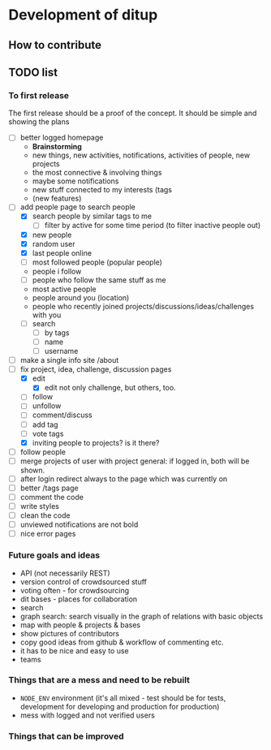 # Development of ditup

## How to contribute

## TODO list

### To first release

The first release should be a proof of the concept. It should be simple and showing the plans

- [ ] better logged homepage
    - __Brainstorming__
    - new things, new activities, notifications, activities of people, new projects
    - the most connective & involving things
    - maybe some notifications
    - new stuff connected to my interests (tags
    - (new features)
- [ ] add people page to search people
    - [x] search people by similar tags to me
        - [ ] filter by active for some time period (to filter inactive people out)
    - [x] new people
    - [x] random user
    - [x] last people online
    - [ ] most followed people (popular people)
    - people i follow
    - [ ] people who follow the same stuff as me
    - most active people
    - people around you (location)
    - people who recently joined projects/discussions/ideas/challenges with you
    - [ ] search
        - [ ] by tags
        - [ ] name
        - [ ] username
- [ ] make a single info site /about
- [ ] fix project, idea, challenge, discussion pages
    - [x] edit
        - [x] edit not only challenge, but others, too.
    - [ ] follow
    - [ ] unfollow
    - [ ] comment/discuss
    - [ ] add tag
    - [ ] vote tags
    - [x] inviting people to projects? is it there?
- [ ] follow people
- [ ] merge projects of user with project general: if logged in, both will be shown.
- [ ] after login redirect always to the page which was currently on
- [ ] better /tags page
- [ ] comment the code
- [ ] write styles
- [ ] clean the code
- [ ] unviewed notifications are not bold
- [ ] nice error pages

### Future goals and ideas

- API (not necessarily REST)
- version control of crowdsourced stuff
- voting often - for crowdsourcing
- dit bases - places for collaboration
- search
- graph search: search visually in the graph of relations with basic objects
- map with people & projects & bases
- show pictures of contributors
- copy good ideas from github & workflow of commenting etc.
- it has to be nice and easy to use
- teams

### Things that are a mess and need to be rebuilt

- `NODE_ENV` environment (it's all mixed - test should be for tests, development for developing and production for production)
- mess with logged and not verified users

### Things that can be improved
